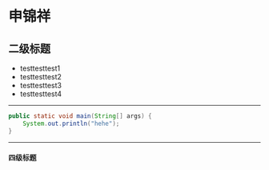 # 申锦祥
## 二级标题

* testtesttest1
* testtesttest2
* testtesttest3
* testtesttest4

---

```java
public static void main(String[] args) {
	System.out.println("hehe");
}
```
***

#### 四级标题